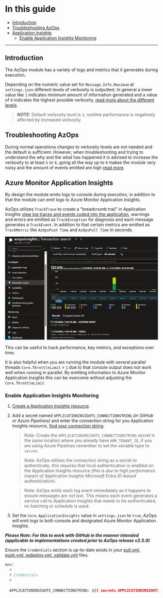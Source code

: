 # In this guide

- [Introduction](#introduction)
- [Troubleshooting AzOps](#troubleshooting-azops)
- [Application Insights](#azure-monitor-application-insights)
  - [Enable Application Insights Monitoring](#enable-application-insights-monitoring)

---

## Introduction

The AzOps module has a variety of logs and metrics that it generates during execution.

Depending on the numeric value set for `Message.Info.Maximum` at `settings.json` different levels of verbosity is outputted. In general a lower value like `1` indicates minimum amount of information generated and a value of `9` indicates the highest possible verbosity,  [read more about the different levels](https://psframework.org/documentation/documents/psframework/logging/basics/message-levels.html).

  > **_NOTE:_** Default verbosity level is `3`, runtime performance is negatively affected by increased verbosity.


## Troubleshooting AzOps

During normal operations changes to verbosity levels are not needed and the default is sufficient. However, when troubleshooting and trying to understand the why and the what has happened it is advised to increase the verbosity to at least `5` or `8`, going all the way up to `9` makes the module very noisy and the amount of events emitted are high
[read more](https://github.com/azure/azops/wiki/troubleshooting).

## Azure Monitor Application Insights

By design the module emits logs to console during execution, in addition to that the module can emit logs to Azure Monitor Application Insights.

AzOps utilizes `TrackTrace` to create a "breadcrumb trail" in Application Insights [view log traces and events coded into the application](https://learn.microsoft.com/en-us/azure/azure-monitor/app/transaction-search-and-diagnostics?tabs=transaction-search), warnings and errors are emitted as `TrackException` for diagnosis and each message generates a `TrackEvent`. In addition to that certain metrics are emitted as `TrackMetric` like `AzOpsPush Time` and `AzOpsPull Time` in seconds.

![Transaction search](./Media/Monitoring/transactionsearch.png)

This can be useful to track performance, key metrics, and exceptions over time.

It is also helpful when you are running the module with several parallel threads `Core.ThrottleLimit` > `1` due to that console output does not work well when running in parallel. By emitting information to Azure Monitor Application Insights this can be overcome without adjusting the `Core.ThrottleLimit`.

### Enable Application Insights Monitoring

1. [Create a Application Insights resource](https://learn.microsoft.com/en-us/azure/azure-monitor/app/create-workspace-resource#create-a-workspace-based-resource).
1. Add a secret named `APPLICATIONINSIGHTS_CONNECTIONSTRING` *(in GitHub or Azure Pipelines)* and enter the connection string for you Application Insights resource, [find your connection string](https://learn.microsoft.com/en-us/azure/azure-monitor/app/sdk-connection-string?tabs=dotnet5#find-your-connection-string).
    > Note: Create the `APPLICATIONINSIGHTS_CONNECTIONSTRING` secret in the same location where you already have `ARM_TENANT_ID`, if you are using Azure Pipelines remember to set the variable type to `secret`.

    > Note: AzOps utilizes the connection string as a secret to authenticate, this requires that local authentication is enabled on the Application Insights resource *(this is due to high performance impact of Application Insights Microsoft Entra ID-based authentication)*.

    > Note: AzOps emits each log event immediately as it happens to ensure messages are not lost. This means each event generates a service call to Application Insights that needs to be authenticated, no batching or schedule is used.
1. Set the `Core.ApplicationInsights` value in `settings.json` to `true`, AzOps will emit logs to both console and designated  Azure Monitor Application Insights.

**_Please Note: For this to work with GitHub in the manner intended (applicable to implementations created prior to AzOps release v2.5.0)_**

Ensure the `Credentials` section is up-to-date exists in your [pull.yml,
push.yml, redeploy.yml, validate.yml](https://github.com/Azure/AzOps-Accelerator/blob/main/.github/workflows) files.
```bash
env:
  #
  # Credentials
  #

  APPLICATIONINSIGHTS_CONNECTIONSTRING: ${{ secrets.APPLICATIONINSIGHTS_CONNECTIONSTRING }}
```
